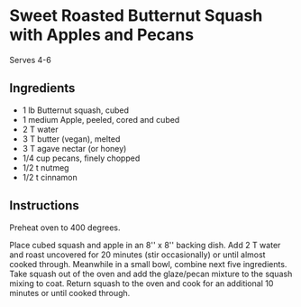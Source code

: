 # Sweet Roasted Butternut Squash with Apples and Pecans

Serves 4-6

## Ingredients

- 1 lb Butternut squash, cubed
- 1 medium Apple, peeled, cored and cubed
- 2 T water
- 3 T butter (vegan), melted
- 3 T agave nectar (or honey)
- 1/4 cup pecans, finely chopped
- 1/2 t nutmeg
- 1/2 t cinnamon

## Instructions

Preheat oven to 400 degrees.

Place cubed squash and apple in an 8'' x 8'' backing dish. Add 2 T water and roast uncovered for 20 minutes (stir occasionally) or until almost cooked through. Meanwhile in a small bowl, combine next five ingredients. Take squash out of the oven and add the glaze/pecan mixture to the squash mixing to coat. Return squash to the oven and cook for an additional 10 minutes or until cooked through.